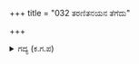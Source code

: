 +++
title = "032 ತರಣಿತನಯನ ತೆಗೆದು"

+++

<details><summary>ಗದ್ಯ (ಕ.ಗ.ಪ) </summary>

32. ಅಶ್ವತ್ಥಾಮನು ಕರ್ಣನನ್ನು ಅತ್ತ ಸರಿಸಿ ತಾನು ಭೀಮನೊಂದಿಗೆ ಸಂಭ್ರಮದಿಂದ ಯುದ್ಧಮಾಡುತ್ತಿರಲು ಅರ್ಜುನನು ಪಾಳೆಯದ ದಾರಿಯನ್ನು ಹಿಡಿದು ತೆರಳಿದನು. ಅದನ್ನು ನೋಡಿದ ಕಲಿ ಕರ್ಣನು ಅರರೆ, ಅರ್ಜುನನ ಓಟವನ್ನು   ನಮ್ಮ  ಯುದ್ಧಸಮರ್ಥರು ನೋಡುತ್ತಿರುವುದನ್ನು ಅರಸನು ಕಾಣುವಂತಾಯಿತಲ್ಲಾ ಎನ್ನುತ್ತ ಮುನ್ನುಗ್ಗಿದನು.
</details>
